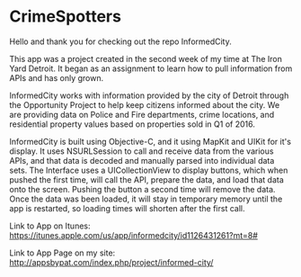 # CrimeSpotters

Hello and thank you for checking out the repo InformedCity.
</p>

This app was a project created in the second week of my time at The Iron Yard Detroit. It began as an assignment to learn how to pull information from APIs and has only grown.</p>

InformedCity works with information provided by the city of Detroit through the Opportunity Project to help keep citizens informed about the city. We are providing data on Police and Fire departments, crime locations, and residential property values based on properties sold in Q1 of 2016.</p>

InformedCity is built using Objective-C, and it using MapKit and UIKit for it's display. It uses NSURLSession to call and receive data from the various APIs, and that data is decoded and manually parsed into individual data sets. The Interface uses a UICollectionView to display buttons, which when pushed the first time, will call the API, prepare the data, and load that data onto the screen. Pushing the button a second time will remove the data. Once the data was been loaded, it will stay in temporary memory until the app is restarted, so loading times will shorten after the first call. </p>


Link to App on Itunes: https://itunes.apple.com/us/app/informedcity/id1126431261?mt=8# </p>
Link to App Page on my site: http://appsbypat.com/index.php/project/informed-city/
